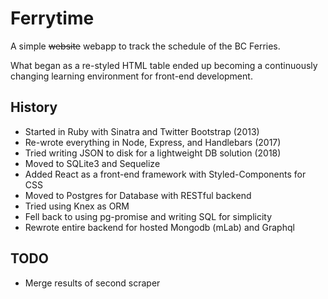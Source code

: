 # Ferrytime

A simple ~~website~~ webapp to track the schedule of the BC Ferries.

What began as a re-styled HTML table ended up becoming a continuously changing learning environment for front-end development.

## History 
- Started in Ruby with Sinatra and Twitter Bootstrap (2013)
- Re-wrote everything in Node, Express, and Handlebars (2017)
- Tried writing JSON to disk for a lightweight DB solution (2018)
- Moved to SQLite3 and Sequelize 
- Added React as a front-end framework with Styled-Components for CSS
- Moved to Postgres for Database with RESTful backend
- Tried using Knex as ORM
- Fell back to using pg-promise and writing SQL for simplicity
- Rewrote entire backend for hosted Mongodb (mLab) and Graphql


## TODO
- Merge results of second scraper

